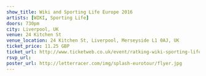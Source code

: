 ```yaml
---
show_title: Wiki and Sporting Life Europe 2016
artists: [WIKI, Sporting Life]
doors: 730pm
city: Liverpool, UK
venue: 24 Kitchen St
venue_location: 24 Kitchen St, Liverpool, Merseyside L1 0AJ, UK
ticket_price: 11.25 GBP
ticket_url: http://www.ticketweb.co.uk/event/ratking-wiki-sporting-life-tickets/227481
rsvp_url: 
poster_url: http://letterracer.com/img/splash-eurotour/flyer.jpg
---
```

